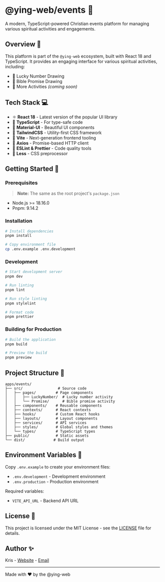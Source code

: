 # @ying-web/events 🙏

A modern, TypeScript-powered Christian events platform for managing various spiritual activities and engagements.

## Overview 🌟

This platform is part of the `@ying-web` ecosystem, built with React 18 and TypeScript. It provides an engaging interface for various spiritual activities, including:

-   🎲 Lucky Number Drawing
-   📖 Bible Promise Drawing
-   🎯 More Activities _(coming soon)_

## Tech Stack 💻

-   ⚛️ **React 18** - Latest version of the popular UI library
-   📘 **TypeScript** - For type-safe code
-   🎨 **Material-UI** - Beautiful UI components
-   🌊 **TailwindCSS** - Utility-first CSS framework
-   🔄 **Vite** - Next-generation frontend tooling
-   📡 **Axios** - Promise-based HTTP client
-   🎯 **ESLint & Prettier** - Code quality tools
-   💅 **Less** - CSS preprocessor

## Getting Started 🎯

### Prerequisites

> **Note:** The same as the root project's `package.json`

-   Node.js >= 18.16.0
-   Pnpm: 9.14.2

### Installation

```bash
# Install dependencies
pnpm install

# Copy environment file
cp .env.example .env.development
```

### Development

```bash
# Start development server
pnpm dev

# Run linting
pnpm lint

# Run style linting
pnpm stylelint

# Format code
pnpm prettier
```

### Building for Production

```bash
# Build the application
pnpm build

# Preview the build
pnpm preview
```

## Project Structure 📁

```
apps/events/
├── src/                # Source code
│   ├── pages/         # Page components
│   │   ├── LuckyNumber/  # Lucky number activity
│   │   └── Promise/      # Bible promise activity
│   ├── components/    # Reusable components
│   ├── contexts/      # React contexts
│   ├── hooks/         # Custom React hooks
│   ├── layouts/       # Layout components
│   ├── services/      # API services
│   ├── styles/        # Global styles and themes
│   └── types/         # TypeScript types
├── public/            # Static assets
└── dist/             # Build output
```

## Environment Variables 🔧

Copy `.env.example` to create your environment files:

-   `.env.development` - Development environment
-   `.env.production` - Production environment

Required variables:

-   `VITE_API_URL` - Backend API URL

## License 📄

This project is licensed under the MIT License - see the [LICENSE](LICENSE) file for details.

## Author ✨

Kris - [Website](https://www.krissarea.com) - [Email](mailto:chenjinwen77@gmail.com)

---

Made with ❤️ by the @ying-web
